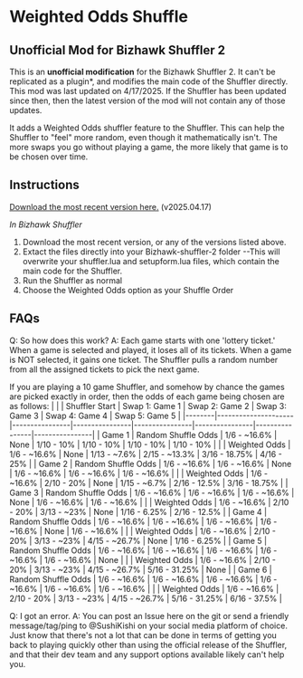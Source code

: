 # Weighted Odds Shuffle

## Unofficial Mod for Bizhawk Shuffler 2

This is an **unofficial modification** for the Bizhawk Shuffler 2. It can't be replicated as a plugin*, and modifies the main code of the Shuffler directly.  This mod was last updated on 4/17/2025. If the Shuffler has been updated since then, then the latest version of the mod will not contain any of those updates.

It adds a Weighted Odds shuffler feature to the Shuffler. This can help the Shuffler to "feel" more random, even though it mathematically isn't.  The more swaps you go without playing a game, the more likely that game is to be chosen over time.

## Instructions

[Download the most recent version here.](https://github.com/SushiKishi/bizhawk-shuffler-2/raw/refs/heads/releases/Weighted%20Odds/Weighted%20Odds%20Shuffle%20v2025.04.17) (v2025.04.17)

*In Bizhawk Shuffler*
1. Download the most recent version, or any of the versions listed above.
2. Extact the files directly into your Bizhawk-shuffler-2 folder
		--This will overwrite your shuffler.lua and setupform.lua files, which contain the main code for the Shuffler.
3. Run the Shuffler as normal
4. Choose the Weighted Odds option as your Shuffle Order


## FAQs

Q: So how does this work?
A: Each game starts with one 'lottery ticket.' When a game is selected and played, it loses all of its tickets. When a game is NOT selected, it gains one ticket.  The Shuffler pulls a random number from all the assigned tickets to pick the next game.

If you are playing a 10 game Shuffler, and somehow by chance the games are picked exactly in order, then the odds of each game being chosen are as follows:
|        |                     | Shuffler Start | Swap 1: Game 1 | Swap 2: Game 2 | Swap 3: Game 3 | Swap 4: Game 4 | Swap 5: Game 5 |
|--------|---------------------|----------------|----------------|----------------|----------------|----------------|----------------|
| Game 1 | Random Shuffle Odds | 1/6 - ~16.6%   | None           | 1/10 - 10%     | 1/10 - 10%     | 1/10 - 10%     | 1/10 - 10%     |
|        | Weighted Odds       | 1/6 - ~16.6%   | None           | 1/13 - ~7.6%   | 2/15 - ~13.3%  | 3/16 - 18.75%  | 4/16 - 25%     |
| Game 2 | Random Shuffle Odds | 1/6 - ~16.6%   | 1/6 - ~16.6%   | None           | 1/6 - ~16.6%   | 1/6 - ~16.6%   | 1/6 - ~16.6%   |
|        | Weighted Odds       | 1/6 - ~16.6%   | 2/10 - 20%     | None           | 1/15 - ~6.7%   | 2/16 - 12.5%   | 3/16 - 18.75%  |
| Game 3 | Random Shuffle Odds | 1/6 - ~16.6%   | 1/6 - ~16.6%   | 1/6 - ~16.6%   | None           | 1/6 - ~16.6%   | 1/6 - ~16.6%   |
|        | Weighted Odds       | 1/6 - ~16.6%   | 2/10 - 20%     | 3/13 - ~23%    | None           | 1/16 - 6.25%   | 2/16 - 12.5%   |
| Game 4 | Random Shuffle Odds | 1/6 - ~16.6%   | 1/6 - ~16.6%   | 1/6 - ~16.6%   | 1/6 - ~16.6%   | None           | 1/6 - ~16.6%   |
|        | Weighted Odds       | 1/6 - ~16.6%   | 2/10 - 20%     | 3/13 - ~23%    | 4/15 - ~26.7%  | None           | 1/16 - 6.25%   |
| Game 5 | Random Shuffle Odds | 1/6 - ~16.6%   | 1/6 - ~16.6%   | 1/6 - ~16.6%   | 1/6 - ~16.6%   | 1/6 - ~16.6%   | None           |
|        | Weighted Odds       | 1/6 - ~16.6%   | 2/10 - 20%     | 3/13 - ~23%    | 4/15 - ~26.7%  | 5/16 - 31.25%  | None           |
| Game 6 | Random Shuffle Odds | 1/6 - ~16.6%   | 1/6 - ~16.6%   | 1/6 - ~16.6%   | 1/6 - ~16.6%   | 1/6 - ~16.6%   | 1/6 - ~16.6%   |
|        | Weighted Odds       | 1/6 - ~16.6%   | 2/10 - 20%     | 3/13 - ~23%    | 4/15 - ~26.7%  | 5/16 - 31.25%  | 6/16 - 37.5%   |


Q: I got an error.
A: You can post an Issue here on the git or send a friendly message/tag/ping to @SushiKishi on your social media platform of choice. Just know that there's not a lot that can be done in terms of getting you back to playing quickly other than using the official release of the Shuffler, and that their dev team and any support options available likely can't help you.
